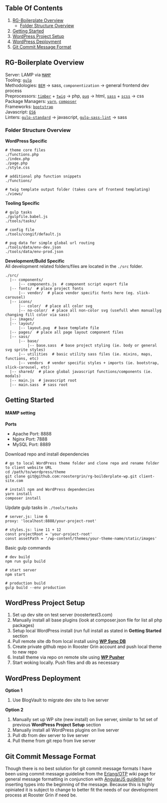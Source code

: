 ## Table Of Contents  
1. [RG-Boilerplate Overview](#rg-boilerplate-overview)
    - [Folder Structure Overview](#folder-structure-overview)
2. [Getting Started](#getting-started)
3. [WordPress Project Setup](#wordpress-project-setup)
4. [WordPress Deployment](#wordpress-deployment)
5. [Git Commit Message Format](#git-commit-message-format)

## RG-Boilerplate Overview  
Server: LAMP via [`MAMP`](https://www.mamp.info/en/)  
Tooling: [`gulp`](https://github.com/gulpjs/gulp/blob/master/docs/API.md)  
Methodologies: [`BEM`](https://en.bem.info/methodology/quick-start/) -> sass, `componentization` -> general frontend dev process  
Preprocessors: [`timber`](http://timber.github.io/timber/#your-first-timber-project) + [`twig`](http://twig.sensiolabs.org/) -> php, [`pug`](https://pugjs.org/api/getting-started.html) -> html, [`sass`](http://sass-lang.com/guide) + [`scss`](http://sass-lang.com/guide) -> css  
Package Managers: [`yarn`](https://yarnpkg.com/en/), [`composer`](https://getcomposer.org/doc/00-intro.md)  
Frameworks: [`bootstrap`](http://getbootstrap.com/css/)  
Javascript: [`ES6`](https://github.com/lukehoban/es6features)  
Linters: [`gulp-standard`](https://www.npmjs.com/package/gulp-standard) -> javascript, [`gulp-sass-lint`](https://www.npmjs.com/package/gulp-sass-lint) -> sass  

### Folder Structure Overview
**WordPress Specific**
```
# theme core files
./functions.php
./index.php
./page.php
./style.css

# additional php function snippets 
./functions/

# twig template output folder (takes care of frontend templating)
./views/
```
**Tooling Specific**
```
# gulp tasks
./gulpfile.babel.js
./tools/tasks/

# config file
./tools/congif/default.js

# pug data for simple global url routing
./tools/data/env-dev.json
./tools/data/env-prod.json
```

**Development/Build Specific**  
All development related folders/files are located in the `./src` folder.
```
./src/
  |-- components/
      |-- components.js  # component script export file
  |-- fonts/  # place project fonts
      |-- vendor/  # place vendor specific fonts here (eg. slick-carousel)
  |-- icons/
      |-- color/  # place all color svg
      |-- no-color/  # place all non-color svg (usefull when manuallyg changing fill color via sass)
  |-- images/
  |-- layout/
      |-- layout.pug  # base template file
  |-- pages/  # place all page layout component files
  |-- sass/
      |-- base/
          |-- base.sass  # base project styling (ie. body or general svg sprite styles)
      |-- utilities  # basic utility sass files (ie. mixins, maps, functions, etc)
      |-- vendors  # vendor specific styles + imports (ie. bootstrap, slick-carousel, etc)
  |-- shared/  # place global javascript functions/components (ie. modals)
  |-- main.js  # javascript root
  |-- main.sass  # sass root

```
## Getting Started  

#### MAMP setting  

**Ports** 
- Apache Port: 8888
- Nginx Port: 7888
- MySQL Port: 8889


Download repo and install dependencies
```
# go to local WordPress theme folder and clone repo and rename folder to client website URL
cd /path/to/wordpress/theme
git clone git@github.com:roostergrin/rg-boilderplate-wp.git client-site.com

# install npm and WordPress dependencies
yarn install
composer install
```

Update gulp tasks in `./tools/tasks`
```
# server.js: line 6
proxy: 'localhost:8888/your-project-root'

# styles.js: line 11 + 12
const projectRoot = 'your-project-root'
const assetPath = '/wp-content/themes/your-theme-name/static/images'
```

Basic gulp commands
```
# dev build
npm run gulp build

# start server
npm start

# production build
gulp build --env production
```

## WordPress Project Setup  

1. Set up dev site on test server (roostertest3.com)  
2. Manually install all base plugins (look at composer.json file for list all php packages)  
3. Setup local WordPress install (run full install as stated in **Getting Started** section  
4. Pull remote site db from local install using [**WP Sync DB**](https://github.com/wp-sync-db/wp-sync-db)  
5. Create private github repo in Rooster Grin account and push local theme to new repo  
6. Install theme via repo on remote site using [**WP Pusher**](http://docs.wppusher.com/article/17-setting-up-a-plugin-or-theme-on-github)  
7. Start woking locally. Push files and db as necessary  

## WordPress Deployment  
**Option 1**  
1. Use BlogVault to migrate dev site to live server  

**Option 2**  
1. Manually set up WP site (new install) on live server, similar to 1st set of previous **WordPress Project Setup** section  
2. Manually install all WordPress plugins on live server  
3. Pull db from dev server to live server  
4. Pull theme from git repo from live server  


## Git Commit Message Format
Though there is no best solution for git commit message formats I have been using commit message guideline from the [Erlang/OTP](https://github.com/erlang/otp/wiki/Writing-good-commit-messages) wiki page for general message formatting in conjunction with [AngularJS guideline](https://gist.github.com/brianclements/841ea7bffdb01346392c) for inserting types into the beginning of the message. Because this is highly opiniated it is subject to change to better fit the needs of our development process at Rooster Grin if need be.


















